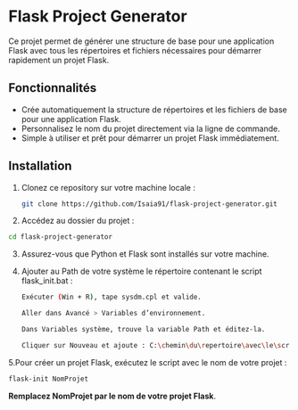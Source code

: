 # Flask Project Generator

Ce projet permet de générer une structure de base pour une application Flask avec tous les répertoires et fichiers nécessaires pour démarrer rapidement un projet Flask.

## Fonctionnalités

- Crée automatiquement la structure de répertoires et les fichiers de base pour une application Flask.
- Personnalisez le nom du projet directement via la ligne de commande.
- Simple à utiliser et prêt pour démarrer un projet Flask immédiatement.

## Installation

1. Clonez ce repository sur votre machine locale :
   ```bash
   git clone https://github.com/Isaia91/flask-project-generator.git
   ```
   
2. Accédez au dossier du projet :
  ```bash
  cd flask-project-generator
  ```

3. Assurez-vous que Python et Flask sont installés sur votre machine.

4. Ajouter au Path de votre système le répertoire contenant le script flask_init.bat :
   ```bash
   Exécuter (Win + R), tape sysdm.cpl et valide.

   Aller dans Avancé > Variables d’environnement.
   
   Dans Variables système, trouve la variable Path et éditez-la.
   
   Cliquer sur Nouveau et ajoute : C:\chemin\du\repertoire\avec\le\script\.bat
   ```

5.Pour créer un projet Flask, exécutez le script avec le nom de votre projet :
  ```bash
 flask-init NomProjet
 ```

**Remplacez NomProjet par le nom de votre projet Flask**.
